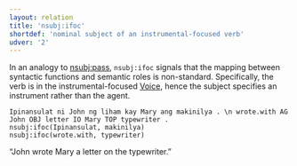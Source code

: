 ```yaml
---
layout: relation
title: 'nsubj:ifoc'
shortdef: 'nominal subject of an instrumental-focused verb'
udver: '2'
---
```


In an analogy to [nsubj:pass](), `nsubj:ifoc` signals that the mapping between syntactic functions
and semantic roles is non-standard. Specifically, the verb is in the instrumental-focused [Voice](),
hence the subject specifies an instrument rather than the agent.

~~~ sdparse
Ipinansulat ni John ng liham kay Mary ang makinilya . \n wrote.with AG John OBJ letter IO Mary TOP typewriter .
nsubj:ifoc(Ipinansulat, makinilya)
nsubj:ifoc(wrote.with, typewriter)
~~~

“John wrote Mary a letter on the typewriter.”

<!-- Interlanguage links updated Po 6. listopadu 2023, 21:43:10 CET -->
